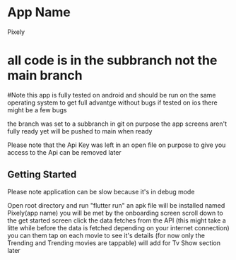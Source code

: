 # App Name
Pixely

# all code is in the subbranch not the main branch

#Note 
this app is fully tested on android and should be run on
the same operating system to get full advantge 
without bugs
if tested on ios there might be a few bugs 

the branch was set to a subbranch in git on purpose 
the app screens aren't fully ready 
yet will be pushed to main when ready 

Please note that the Api Key was left in an open file on purpose 
to give you access to the Api can be removed later 

## Getting Started 
Please note application can be slow because it's in debug mode 

Open root directory and run "flutter run"
an apk file will be installed 
named Pixely(app name)
you will be met by the onboarding screen 
scroll down to the get started screen click
the data fetches from the API
(this might take a litte while before the data is fetched 
depending on your internet connection)
you can them tap on each movie to see it's details (for now only the Trending and Trending movies are tappable)
will add for Tv Show section later

